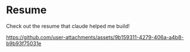 # Resume
Check out the resume that claude helped me build!

https://github.com/user-attachments/assets/9b159311-4279-406a-a4b8-b9b93f75031e

